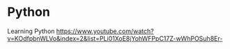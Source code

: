 # Python
Learning Python
https://www.youtube.com/watch?v=KOdfpbnWLVo&index=2&list=PLi01XoE8jYohWFPpC17Z-wWhPOSuh8Er-

